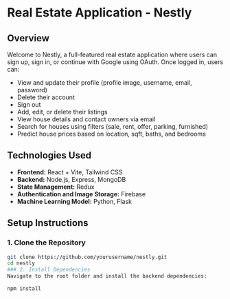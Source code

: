 # Real Estate Application - Nestly

## Overview

Welcome to Nestly, a full-featured real estate application where users can sign up, sign in, or continue with Google using OAuth. Once logged in, users can:

- View and update their profile (profile image, username, email, password)
- Delete their account
- Sign out
- Add, edit, or delete their listings
- View house details and contact owners via email
- Search for houses using filters (sale, rent, offer, parking, furnished)
- Predict house prices based on location, sqft, baths, and bedrooms

## Technologies Used

- **Frontend:** React + Vite, Tailwind CSS
- **Backend:** Node.js, Express, MongoDB
- **State Management:** Redux
- **Authentication and Image Storage:** Firebase
- **Machine Learning Model:** Python, Flask

## Setup Instructions

### 1. Clone the Repository

```bash
git clone https://github.com/yourusername/nestly.git
cd nestly
### 2. Install Dependencies
Navigate to the root folder and install the backend dependencies:

npm install
